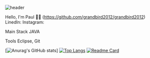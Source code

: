 ![header](https://capsule-render.vercel.app/api?type=wave&color=auto&height=300&section=header&text=Hello%20World&fontSize=90)


Hello, I'm Paul 👋🏽
(https://github.com/grandbird2012/grandbird2012)
LinedIn: 
Instagram: 

Main Stack 
JAVA

Tools
Eclipse, Git

[![Anurag's GitHub stats](https://github-readme-stats.vercel.app/api?username=grandbird2012&show_icons=true&theme=radical)]
[![Top Langs](https://github-readme-stats.vercel.app/api/top-langs/?username=grandbird2012&layout=compact)](https://github.com/grandbird2012/code-test-study)
[![Readme Card](https://github-readme-stats.vercel.app/api/pin/?username=grandbird2012&repo=coding-test-study&showowner=true)](https://github.com/grandbird2012/coding-test-study)
<!--
[![Readme Card](https://github-readme-stats.vercel.app/api/pin/?username=anuraghazra&repo=github-readme-stats)](https://github.com/anuraghazra/github-readme-stats)
**grandbird2012/grandbird2012** is a ✨ _special_ ✨ repository because its `README.md` (this file) appears on your GitHub profile.

Here are some ideas to get you started:

- 🔭 I’m currently working on ...
- 🌱 I’m currently learning ...
- 👯 I’m looking to collaborate on ...
- 🤔 I’m looking for help with ...
- 💬 Ask me about ...
- 📫 How to reach me: ...
- 😄 Pronouns: ...
- ⚡ Fun fact: ...
-->
